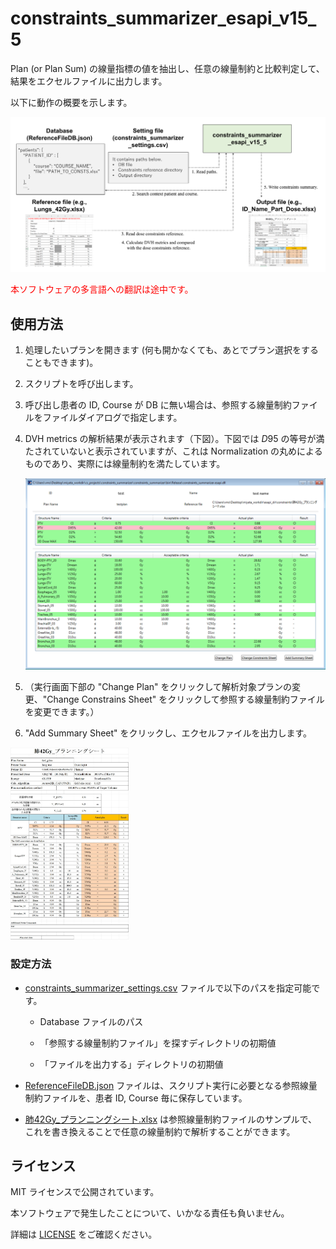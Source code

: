 # constraints_summarizer_esapi_v15_5

Plan (or Plan Sum) の線量指標の値を抽出し、任意の線量制約と比較判定して、結果をエクセルファイルに出力します。

以下に動作の概要を示します。

![constraints_summarizer_overview](./images/constraints_summarizer_overview.png)



<span style="color:#ff0000;">本ソフトウェアの多言語への翻訳は途中です。</span>



## 使用方法

1. 処理したいプランを開きます (何も開かなくても、あとでプラン選択をすることもできます)。

2. スクリプトを呼び出します。

3. 呼び出し患者の ID, Course が DB に無い場合は、参照する線量制約ファイルをファイルダイアログで指定します。

4. DVH metrics の解析結果が表示されます（下図）。下図では $D95%$ の等号が満たされていないと表示されていますが、これは Normalization の丸めによるものであり、実際には線量制約を満たしています。

   ![execute_constrains_summarizer](./images/execute_constrains_summarizer.png)

5. （実行画面下部の "Change Plan" をクリックして解析対象プランの変更、"Change Constrains Sheet" をクリックして参照する線量制約ファイルを変更できます。）

6. "Add Summary Sheet" をクリックし、エクセルファイルを出力します。
<img src="./images/constraints_summarizer_ouput.jpg" style="zoom:30%;"/>


### 設定方法

- [constraints_summarizer_settings.csv](https://github.com/akiaji-k/constraints_summarizer_esapi_v15_5/blob/main/constraints_summarizer_settings.csv) ファイルで以下のパスを指定可能です。

  - Database ファイルのパス

  - 「参照する線量制約ファイル」を探すディレクトリの初期値

  - 「ファイルを出力する」ディレクトリの初期値

- [ReferenceFileDB.json](https://github.com/akiaji-k/constraints_summarizer_esapi_v15_5/blob/main/ReferenceFileDB.json) ファイルは、スクリプト実行に必要となる参照線量制約ファイルを、患者 ID, Course 毎に保存しています。

- [肺42Gy_プランニングシート.xlsx](https://github.com/akiaji-k/constraints_summarizer_esapi_v15_5/blob/main/%E8%82%BA42Gy_%E3%83%97%E3%83%A9%E3%83%B3%E3%83%8B%E3%83%B3%E3%82%B0%E3%82%B7%E3%83%BC%E3%83%88.xlsx) は参照線量制約ファイルのサンプルで、これを書き換えることで任意の線量制約で解析することができます。



## ライセンス

MIT ライセンスで公開されています。

本ソフトウェアで発生したことについて、いかなる責任も負いません。

詳細は [LICENSE](https://github.com/akiaji-k/constraints_summarizer_esapi_v15_5/blob/main/LICENSE) をご確認ください。

